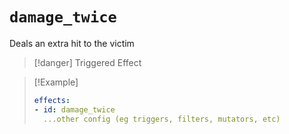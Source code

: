 # `damage_twice`

Deals an extra hit to the victim

> [!danger] Triggered Effect

> [!Example]
> ```yaml
> effects:
> - id: damage_twice
>   ...other config (eg triggers, filters, mutators, etc)
> ```
